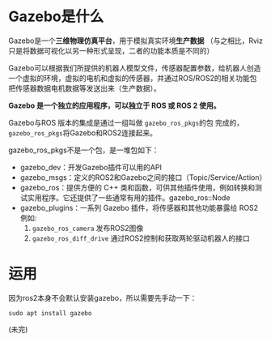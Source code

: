 # Gazebo是什么

Gazebo是一个**三维物理仿真平台**，用于模拟真实环境**生产数据** （与之相比，Rviz只是将数据可视化以另一种形式呈现，二者的功能本质是不同的）

Gazebo可以根据我们所提供的机器人模型文件，传感器配置参数，给机器人创造一个虚拟的环境，虚拟的电机和虚拟的传感器，并通过ROS/ROS2的相关功能包把传感器数据电机数据等发送出来（生产数据）。

**Gazebo 是一个独立的应用程序，可以独立于 ROS 或 ROS 2 使用。**

Gazebo与ROS 版本的集成是通过一组叫做 `gazebo_ros_pkgs`的包 完成的，`gazebo_ros_pkgs`将Gazebo和ROS2连接起来。

gazebo_ros_pkgs不是一个包，是一堆包如下：

* gazebo_dev：开发Gazebo插件可以用的API
* gazebo_msgs：定义的ROS2和Gazebo之间的接口（Topic/Service/Action）
* gazebo_ros：提供方便的 C++ 类和函数，可供其他插件使用，例如转换和测试实用程序。它还提供了一些通常有用的插件。gazebo_ros::Node
* gazebo_plugins：一系列 Gazebo 插件，将传感器和其他功能暴露给 ROS2 例如:
  1. `gazebo_ros_camera` 发布ROS2图像
  2. `gazebo_ros_diff_drive` 通过ROS2控制和获取两轮驱动机器人的接口

# 运用

因为ros2本身不会默认安装gazebo，所以需要先手动一下：

```
sudo apt install gazebo
```

(未完)
